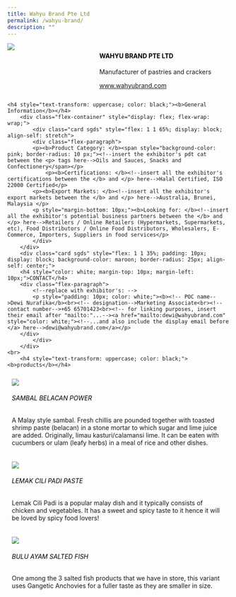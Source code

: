 ```yaml
---
title: Wahyu Brand Pte Ltd
permalink: /wahyu-brand/
description: ""
---
```

<div class="flex-paragraph">
		<!--hi there! this is a comment and will provide you with instructional guides-->
		<!--insert booth number here!-->
		<p style="text-transform: uppercase"></p></div>
			<div class="flex-container" style="display: flex; flex-wrap: wrap;">
				<!--insert DOWNLOAD link of company logo between the " marks!-->
			<div class="card sgds" style="flex: 1 1 40%; display: block;"><img src="https://drive.google.com/uc?id=1m_yIENMiN5Wd0W2vO2qPTCc5-87RsCvY&amp;export=download"></div>
	<div class="card-sgds" style="flex: 1 1 58%; display: block; margin-left: 3px">
		<h4 style="text-transform: uppercase; color: black;"><!--insert the exhibitor's name between the <b> tags here--><b>Wahyu Brand Pte Ltd</b></h4><!--insert the exhibitor's description between the <p> tags here-->
		<p>Manufacturer of pastries and crackers</p>
		<!--insert the exhibitor's website link, making sure there is "https:// www." present please. make sure the entire https link goes in between the " marks-->
		<p><a href="https://www.wahyubrand.com" target="_blank"><!--insert the www website link here (no need for https)-->www.wahyubrand.com</a></p>
	</div>
</div>



	<h4 style="text-transform: uppercase; color: black;"><b>General Information</b></h4>
		<div class="flex-container" style="display: flex; flex-wrap: wrap;">
			<div class="card sgds" style="flex: 1 1 65%; display: block; align-self: stretch">
			<div class="flex-paragraph">
			<p><b>Product Category: </b><span style="background-color: pink; border-radius: 10 px;"><!--insert the exhibitor's pdt cat between the <p> tags here-->Oils and Sauces, Snacks and Confectionery</span></p> 
				<p><b>Certifications: </b><!--insert all the exhibitor's certifications between the </b> and </p> here-->Halal Certified, ISO 22000 Certified</p>
			<p><b>Export Markets: </b><!--insert all the exhibitor's export markets between the </b> and </p> here-->Australia, Brunei, Malaysia </p>
			<p style="margin-bottom: 10px;"><b>Looking for: </b><!--insert all the exhibitor's potential business partners between the </b> and </p> here-->Retailers / Online Retailers (Hypermarkets, Supermarkets, etc), Food Distributors / Online Food Distributors, Wholesalers, E-Commerce, Importers, Suppliers in food services</p>
			</div>
		</div>
		<div class="card sgds" style="flex: 1 1 35%; padding: 10px; display: block; background-color: maroon; border-radius: 25px; align-self: center;">
		<h4 style="color: white; margin-top: 10px; margin-left: 10px;">CONTACT</h4>
		<div class="flex-paragraph">
			<!--replace with exhibitor's: -->
			<p style="padding: 10px; color: white;"><b><!-- POC name-->Dewi Nurafika</b><br><!-- designation-->Marketing Associate<br><!--contact number-->+65 65701423<br><!-- for linking purposes, insert their email after "mailto:"...--><a href="mailto:dewi@wahyubrand.com" style="color: white;"><!--...and also include the display email before </a> here-->dewi@wahyubrand.com</a></p>
		</div>
			</div>
		</div>
	<br>
		<h4 style="text-transform: uppercase; color: black;"><b>products</b></h4>
<div style="display: flex; flex-wrap: wrap;">
  <div class="card sgds" style="flex: 1 1 47%; margin: 10px; display: block;"><!--insert the exhibitor's DOWNLOAD image for product between the " marks here-->
	<div class="flex-image" style="display: block;"><img src="https://drive.google.com/uc?id=15jlvVd7gLBx_gqZ7o1LNDrI4uZeUbn2b&amp;export=download"></div>
	<div class="flex-paragraph">
		<h6 style="text-transform: uppercase; color: black;"><!--insert product name before </h6> and product description after <p>-->Sambal Belacan Power</h6>
		<p>A Malay style sambal. Fresh chillis are pounded together with toasted shrimp paste (belacan) in a stone mortar to which sugar and lime juice are added. Originally, limau kasturi/calamansi lime. It can be eaten with cucumbers or ulam (leafy herbs) in a meal of rice and other dishes.</p></div>
	</div>
		<div class="card sgds" style="flex: 1 1 47%; margin: 10px; display: block;">
		<div class="flex-image" style="display: block;"><img src="https://drive.google.com/uc?id=1nyEeAKqBsaFFyNu7NpyPRA4b7KSdOwze&amp;export=download"></div>
	<div class="flex-paragraph">
		<h6 style="text-transform: uppercase; color: black;">Lemak Cili Padi paste</h6>
		<p>Lemak Cili Padi is a popular malay dish and it typically consists of chicken and vegetables. It has a sweet and spicy taste to it hence it will be loved by spicy food lovers!</p></div>
	</div>
		<div class="card sgds" style="flex: 1 1 47%; margin: 10px; display: block;">
		<div class="flex-image" style="display: block;"><img src="https://drive.google.com/uc?id=15K1hcGinSUgUqOQwnS4OUs0rR9VAApwo&amp;export=download"></div>
	<div class="flex-paragraph">
		<h6 style="text-transform: uppercase; color: black;">Bulu Ayam Salted Fish</h6>
		<p>One among the 3 salted fish products that we have in store, this variant uses Gangetic Anchovies for a fuller taste as they are smaller in size.</p></div>
		</div>
	<!--don't delete these 2 tags. double check how the layout looks on the right too and lemme know if there are any problems! thank u so much for ur hardwork!-->
	</div>